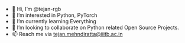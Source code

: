 - 👋 Hi, I’m @tejan-rgb
- 👀 I’m interested in Python, PyTorch
- 🌱 I’m currently learning Everything
- 💞️ I’m looking to collaborate on Python related Open Source Projects.
- 📫 Reach me via tejan.mehndiratta@iiitb.ac.in

<!---
tejan-rgb/tejan-rgb is a ✨ special ✨ repository because its `README.md` (this file) appears on your GitHub profile.
You can click the Preview link to take a look at your changes.
--->
